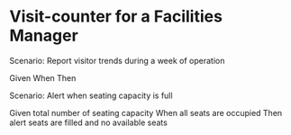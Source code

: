# Visit-counter for a Facilities Manager

Scenario: Report visitor trends during a week of operation

  Given 
  When
  Then

Scenario: Alert when seating capacity is full

  Given total number of seating capacity
  When all seats are occupied
  Then alert seats are filled and no available seats
